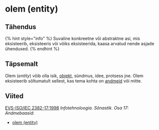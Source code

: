 # olem \(entity\)

## Tähendus

{% hint style="info" %}
Suvaline konkreetne või abstraktne asi, mis eksisteerib, eksisteeris või võiks eksisteerida, kaasa arvatud nende asjade ühendused.
{% endhint %}

## Täpsemalt

Olem \(_entity_\) võib olla isik, [objekt](objekt-object.md), sündmus, idee, protsess jne. Olem eksisteerib sõltumatult sellest, kas tema kohta on [andmeid](andmed-data.md) või mitte.

## Viited

[EVS-ISO/IEC 2382-17:1998](http://www.evs.ee/tooted/evs-iso-iec-2382-17-1998) _Infotehnoloogia. Sõnastik. Osa 17: Andmebaasid_:

* [olem \(entity\)](http://www.eki.ee/dict/its/index.cgi?Q=olem&F=M&C06=et&C10=1)



